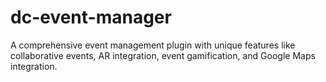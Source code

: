 # dc-event-manager
A comprehensive event management plugin with unique features like collaborative events, AR integration, event gamification, and Google Maps integration.
